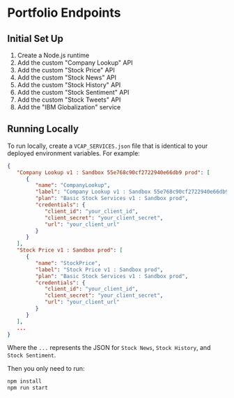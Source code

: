 # Portfolio Endpoints

## Initial Set Up

  1. Create a Node.js runtime
  1. Add the custom "Company Lookup" API
  1. Add the custom "Stock Price" API
  1. Add the custom "Stock News" API
  1. Add the custom "Stock History" API
  1. Add the custom "Stock Sentiment" API
  1. Add the custom "Stock Tweets" API
  1. Add the "IBM Globalization" service

## Running Locally

To run locally, create a `VCAP_SERVICES.json` file that is identical to your
deployed environment variables. For example:

```json
{
   "Company Lookup v1 : Sandbox 55e768c90cf2722940e66db9 prod": [
      {
         "name": "CompanyLookup",
         "label": "Company Lookup v1 : Sandbox 55e768c90cf2722940e66db9 prod",
         "plan": "Basic Stock Services v1 : Sandbox prod",
         "credentials": {
            "client_id": "your_client_id",
            "client_secret": "your_client_secret",
            "url": "your_client_url"
         }
      }
   ],
   "Stock Price v1 : Sandbox prod": [
      {
         "name": "StockPrice",
         "label": "Stock Price v1 : Sandbox prod",
         "plan": "Basic Stock Services v1 : Sandbox prod",
         "credentials": {
            "client_id": "your_client_id",
            "client_secret": "your_client_secret",
            "url": "your_client_url"
         }
      }
   ],
   ...
}
```

Where the `...` represents the JSON for `Stock News`, `Stock History`, and
`Stock Sentiment`.

Then you only need to run:

```sh
npm install
npm run start
```
